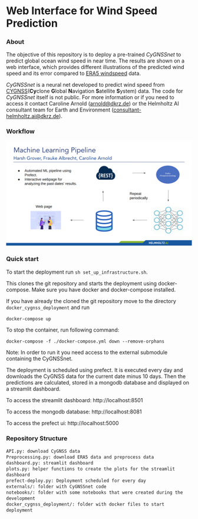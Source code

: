 # Web Interface for Wind Speed Prediction

### About

The objective of this repository is to deploy a pre-trained *CyGNSSnet* to predict global ocean wind speed in near time. The results are shown on a web interface, which provides different illustrations of the predicted wind speed and its error compared to [ERA5 windspeed](https://www.ecmwf.int/en/forecasts/datasets/reanalysis-datasets/era5) data. 

*CyGNSSnet* is a neural net developed to predict wind speed from [CYGNSS](https://podaac.jpl.nasa.gov/dataset/CYGNSS_L2_V3.0)(**Cy**clone **G**lobal **N**avigation **S**atellite **S**ystem) data. The code for *CyGNSSnet* itself is not public. For more information or if you need to access it contact Caroline Arnold (arnold@dkrz.de) or the Helmholtz AI consultant team for Earth and Environment (consultant-helmholtz.ai@dkrz.de).   
### Workflow

![Workflow](/Workflow.png)



### Quick start

To start the deployment run ```sh set_up_infrastructure.sh```.

This clones the git repository and starts the deployment using docker-compose.
Make sure you have docker and docker-compose installed. 

If you have already the cloned the git repository move to the directory ```docker_cygnss_deployment``` and run 

```
docker-compose up
``` 

To stop the container, run following command:
```
docker-compose -f ./docker-compose.yml down --remove-orphans
```

Note: In order to run it you need access to the external submodule containing the CyGNSSnet. 

The deployment is scheduled using prefect. It is executed every day and downloads the CyGNSS data for the current date minus 10 days. Then the predictions are calculated, stored in a mongodb database and displayed on a streamlit dashboard.

To access the streamlit dashboard: http://localhost:8501

To access the mongodb database: http://localhost:8081

To access the prefect ui: http://localhost:5000


### Repository Structure

```
API.py: download CyGNSS data
Preprocessing.py: download ERA5 data and preprocess data
dashboard.py: streamlit dashboard
plots.py: helper functions to create the plots for the streamlit dashboard
prefect-deploy.py: Deployment scheduled for every day
externals/: folder with CyGNSSnet code
notebooks/: folder with some notebooks that were created during the development
docker_cygnss_deployment/: folder with docker files to start deployment
```
    

